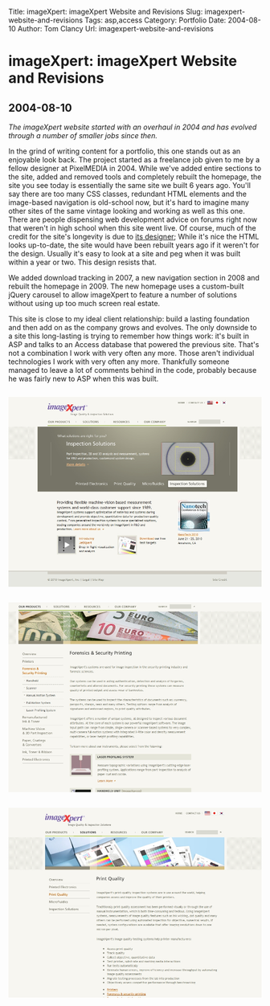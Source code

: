 Title: imageXpert: imageXpert Website and Revisions
Slug: imagexpert-website-and-revisions
Tags: asp,access
Category: Portfolio
Date: 2004-08-10
Author: Tom Clancy
Url: imagexpert-website-and-revisions

# imageXpert: imageXpert Website and Revisions

## 2004-08-10

_The imageXpert website started with an overhaul in 2004 and has evolved through a number of smaller jobs since then._

<p>In the grind of writing content for a portfolio, this one stands out as an enjoyable look back. The project started as a freelance job given to me by a fellow designer at PixelMEDIA in 2004. While we've added entire sections to the site, added and removed tools and completely rebuilt the homepage, the site you see today is essentially the same site we built 6 years ago. You'll say there are too many CSS classes, redundant HTML elements and the image-based navigation is old-school now, but it's hard to imagine many other sites of the same vintage looking and working as well as this one. There are people dispensing web development advice on forums right now that weren't in high school when this site went live. Of course, much of the credit for the site's longevity is due to <a href="http://blog.agfabrega.com/">its designer</a>; While it's nice the HTML looks up-to-date, the site would have been rebuilt years ago if it weren't for the design. Usually it's easy to look at a site and peg when it was built within a year or two. This design resists that.</p>

<p>We added download tracking in 2007, a new navigation section in 2008 and rebuilt the homepage in 2009. The new homepage uses a custom-built jQuery carousel to allow imageXpert to feature a number of solutions without using up too much screen real estate.</p>

<p>This site is close to my ideal client relationship: build a lasting foundation and then add on as the company grows and evolves. The only downside to a site this long-lasting is trying to remember how things work: it's built in ASP and talks to an Access database that powered the previous site. That's not a combination I work with very often any more. Those aren't individual technologies I work with very often any more. Thankfully someone managed to leave a lot of comments behind in the code, probably because he was fairly new to ASP when this was built.</p><img src="images/portfolio/ix-home.jpg" alt="Homepage The homepage has seen some updates since 2004, getting a jQuery animation makeover in 2009." style="margin: 1em 0" />
<img src="images/portfolio/ix-nav.jpg" alt="Navigation All navigation is controlled by an ASP/ XML navigation class." style="margin: 1em 0" />
<img src="images/portfolio/ix-solutions.jpg" alt="Content Screen A pretty layout, even after half a decade." style="margin: 1em 0" />

